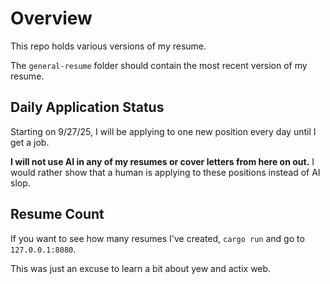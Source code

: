 # Overview

This repo holds various versions of my resume.

The `general-resume` folder should contain the most recent
version of my resume.

## Daily Application Status

Starting on 9/27/25, I will be applying to one new position every day
until I get a job.

**I will not use AI in any of my resumes or cover letters from here on out.**
I would rather show that a human is applying to these positions instead of AI slop.

## Resume Count

If you want to see how many resumes I've created, `cargo run` and go to `127.0.0.1:8080`.

This was just an excuse to learn a bit about yew and actix web.
